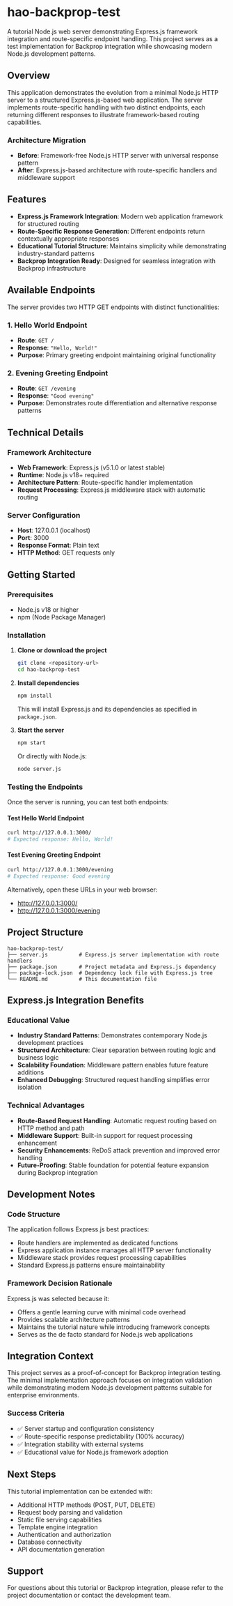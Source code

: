 # hao-backprop-test

A tutorial Node.js web server demonstrating Express.js framework integration and route-specific endpoint handling. This project serves as a test implementation for Backprop integration while showcasing modern Node.js development patterns.

## Overview

This application demonstrates the evolution from a minimal Node.js HTTP server to a structured Express.js-based web application. The server implements route-specific handling with two distinct endpoints, each returning different responses to illustrate framework-based routing capabilities.

### Architecture Migration

- **Before**: Framework-free Node.js HTTP server with universal response pattern
- **After**: Express.js-based architecture with route-specific handlers and middleware support

## Features

- **Express.js Framework Integration**: Modern web application framework for structured routing
- **Route-Specific Response Generation**: Different endpoints return contextually appropriate responses
- **Educational Tutorial Structure**: Maintains simplicity while demonstrating industry-standard patterns
- **Backprop Integration Ready**: Designed for seamless integration with Backprop infrastructure

## Available Endpoints

The server provides two HTTP GET endpoints with distinct functionalities:

### 1. Hello World Endpoint
- **Route**: `GET /`
- **Response**: `"Hello, World!"`
- **Purpose**: Primary greeting endpoint maintaining original functionality

### 2. Evening Greeting Endpoint
- **Route**: `GET /evening`
- **Response**: `"Good evening"`
- **Purpose**: Demonstrates route differentiation and alternative response patterns

## Technical Details

### Framework Architecture
- **Web Framework**: Express.js (v5.1.0 or latest stable)
- **Runtime**: Node.js v18+ required
- **Architecture Pattern**: Route-specific handler implementation
- **Request Processing**: Express.js middleware stack with automatic routing

### Server Configuration
- **Host**: 127.0.0.1 (localhost)
- **Port**: 3000
- **Response Format**: Plain text
- **HTTP Method**: GET requests only

## Getting Started

### Prerequisites
- Node.js v18 or higher
- npm (Node Package Manager)

### Installation

1. **Clone or download the project**
   ```bash
   git clone <repository-url>
   cd hao-backprop-test
   ```

2. **Install dependencies**
   ```bash
   npm install
   ```
   This will install Express.js and its dependencies as specified in `package.json`.

3. **Start the server**
   ```bash
   npm start
   ```
   Or directly with Node.js:
   ```bash
   node server.js
   ```

### Testing the Endpoints

Once the server is running, you can test both endpoints:

#### Test Hello World Endpoint
```bash
curl http://127.0.0.1:3000/
# Expected response: Hello, World!
```

#### Test Evening Greeting Endpoint
```bash
curl http://127.0.0.1:3000/evening
# Expected response: Good evening
```

Alternatively, open these URLs in your web browser:
- http://127.0.0.1:3000/
- http://127.0.0.1:3000/evening

## Project Structure

```
hao-backprop-test/
├── server.js          # Express.js server implementation with route handlers
├── package.json       # Project metadata and Express.js dependency
├── package-lock.json  # Dependency lock file with Express.js tree
└── README.md          # This documentation file
```

## Express.js Integration Benefits

### Educational Value
- **Industry Standard Patterns**: Demonstrates contemporary Node.js development practices
- **Structured Architecture**: Clear separation between routing logic and business logic
- **Scalability Foundation**: Middleware pattern enables future feature additions
- **Enhanced Debugging**: Structured request handling simplifies error isolation

### Technical Advantages
- **Route-Based Request Handling**: Automatic request routing based on HTTP method and path
- **Middleware Support**: Built-in support for request processing enhancement
- **Security Enhancements**: ReDoS attack prevention and improved error handling
- **Future-Proofing**: Stable foundation for potential feature expansion during Backprop integration

## Development Notes

### Code Structure
The application follows Express.js best practices:
- Route handlers are implemented as dedicated functions
- Express application instance manages all HTTP server functionality
- Middleware stack provides request processing capabilities
- Standard Express.js patterns ensure maintainability

### Framework Decision Rationale
Express.js was selected because it:
- Offers a gentle learning curve with minimal code overhead
- Provides scalable architecture patterns
- Maintains the tutorial nature while introducing framework concepts
- Serves as the de facto standard for Node.js web applications

## Integration Context

This project serves as a proof-of-concept for Backprop integration testing. The minimal implementation approach focuses on integration validation while demonstrating modern Node.js development patterns suitable for enterprise environments.

### Success Criteria
- ✅ Server startup and configuration consistency
- ✅ Route-specific response predictability (100% accuracy)
- ✅ Integration stability with external systems
- ✅ Educational value for Node.js framework adoption

## Next Steps

This tutorial implementation can be extended with:
- Additional HTTP methods (POST, PUT, DELETE)
- Request body parsing and validation
- Static file serving capabilities
- Template engine integration
- Authentication and authorization
- Database connectivity
- API documentation generation

## Support

For questions about this tutorial or Backprop integration, please refer to the project documentation or contact the development team.
